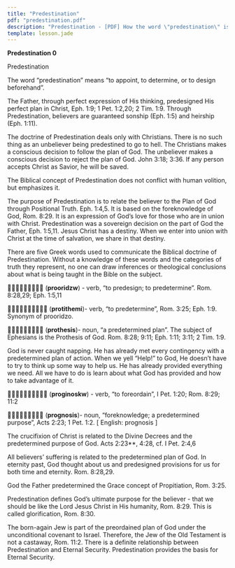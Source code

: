 ```yaml
---
title: "Predestination"
pdf: "predestination.pdf"
description: "Predestination - [PDF] How the word \"predestination\" is used in the Bible."
template: lesson.jade
---
```



**Predestination 0**

Predestination

The word “predestination” means “to appoint, to determine, or to design
beforehand”.

The Father, through perfect expression of His thinking, predesigned His
perfect plan in Christ, Eph. 1:9; 1 Pet. 1:2,20; 2 Tim. 1:9. Through
Predestination, believers are guaranteed sonship (Eph. 1:5) and heirship
(Eph. 1:11).

The doctrine of Predestination deals only with Christians. There is no
such thing as an unbeliever being predestined to go to hell. The
Christians makes a conscious decision to follow the plan of God. The
unbeliever makes a conscious decision to reject the plan of God. John
3:18; 3:36. If any person accepts Christ as Savior, he will be saved.

The Biblical concept of Predestination does not conflict with human
volition, but emphasizes it.

The purpose of Predestination is to relate the believer to the Plan of
God through Positional Truth. Eph. 1:4,5. It is based on the
foreknowledge of God, Rom. 8:29. It is an expression of God’s love for
those who are in union with Christ. Predestination was a sovereign
decision on the part of God the Father, Eph. 1:5,11. Jesus Christ has a
destiny. When we enter into union with Christ at the time of salvation,
we share in that destiny.

There are five Greek words used to communicate the Biblical doctrine of
Predestination. Without a knowledge of these words and the categories of
truth they represent, no one can draw inferences or theological
conclusions about what is being taught in the Bible on the subject.

 (**prooridzw**) - verb, “to predesign; to predetermine”. Rom.
8:28,29; Eph. 1:5,11

 (**protithemi**)- verb, “to predetermine”, Rom. 3:25; Eph.
1:9. Synonym of prooridzo.

 (**prothesis**)- noun, “a predetermined plan”. The subject of
Ephesians is the Prothesis of God. Rom. 8:28; 9:11; Eph. 1:11; 3:11; 2
Tim. 1:9.

God is never caught napping. He has already met every contingency with a
predetermined plan of action. When we yell “Help!” to God, He doesn’t
have to try to think up some way to help us. He has already provided
everything we need. All we have to do is learn about what God has
provided and how to take advantage of it.

 (**proginoskw**) - verb, “to foreordain”, I Pet. 1:20; Rom.
8:29; 11:2

 (**prognosis**)- noun, “foreknowledge; a predetermined
purpose”, Acts 2:23; 1 Pet. 1:2. [ English: prognosis ]

The crucifixion of Christ is related to the Divine Decrees and the
predetermined purpose of God. Acts 2:23\*\*, 4:28, cf. I Pet. 2:4,6

All believers’ suffering is related to the predetermined plan of God. In
eternity past, God thought about us and predesigned provisions for us
for both time and eternity. Rom. 8:28,29.

God the Father predetermined the Grace concept of Propitiation, Rom.
3:25.

Predestination defines God’s ultimate purpose for the believer - that we
should be like the Lord Jesus Christ in His humanity, Rom. 8:29. This is
called glorification, Rom. 8:30.

The born-again Jew is part of the preordained plan of God under the
unconditional covenant to Israel. Therefore, the Jew of the Old
Testament is not a castaway, Rom. 11:2. There is a definite relationship
between Predestination and Eternal Security. Predestination provides the
basis for Eternal Security.

